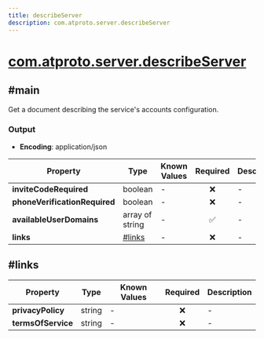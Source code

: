 ```yaml
---
title: describeServer
description: com.atproto.server.describeServer
---
```


# [com.atproto.server.describeServer](https://github.com/myConsciousness/atproto.dart/blob/main/lexicons/com/atproto/server/describeServer.json)

## #main

Get a document describing the service's accounts configuration.

### Output

- **Encoding**: application/json

| Property | Type | Known Values | Required | Description |
| --- | --- | --- | :---: | --- |
| **inviteCodeRequired** | boolean | - | ❌ | - |
| **phoneVerificationRequired** | boolean | - | ❌ | - |
| **availableUserDomains** | array of string | - | ✅ | - |
| **links** | [#links](#links) | - | ❌ | - |

## #links

| Property | Type | Known Values | Required | Description |
| --- | --- | --- | :---: | --- |
| **privacyPolicy** | string | - | ❌ | - |
| **termsOfService** | string | - | ❌ | - |
